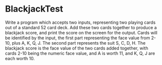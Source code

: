 BlackjackTest
=============

Write a program which accepts two inputs, representing two playing cards out of a standard 52 card deck. Add these two cards together to produce a blackjack score, and print the score on the screen for the output. Cards will be identified by the input, the first part representing the face value from 2-10, plus A, K, Q, J. The second part represents the suit S, C, D, H. The blackjack score is the face value of the two cards added together, with cards 2-10 being the numeric face value, and A is worth 11, and K, Q, J are each worth 10.
